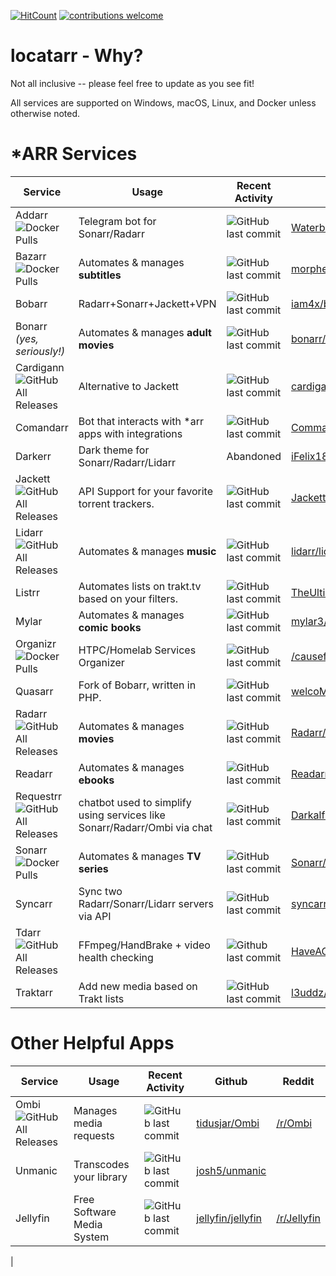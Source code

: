 
[![HitCount](http://hits.dwyl.com/rustyshackleford36/locatarr.svg)](http://hits.dwyl.com/rustyshackleford36/locatarr)
[![contributions welcome](https://img.shields.io/badge/contributions-welcome-brightgreen.svg?style=flat)](https://github.com/rustyshackleford36/locatarr/issues)


# locatarr - Why? 
Not all inclusive -- please feel free to update as you see fit!

All services are supported on Windows, macOS, Linux, and Docker unless otherwise noted. 

# *ARR Services

|Service                                                                                            |Usage                                              |Recent Activity                                                                                              |Github                                                               |Reddit                                     |
|---------------------------------------------------------------------------------------------------|---------------------------------------------------|-------------------------------------------------------------------------------------------------------------|---------------------------------------------------------------------|-------------------------------------------|
|Addarr ![Docker Pulls](https://img.shields.io/docker/pulls/waterboy1602/addarr)   |Telegram bot for Sonarr/Radarr                     |![GitHub last commit](https://img.shields.io/github/last-commit/waterboy1602/addarr?label=last%20updated)    |[Waterboy1602/Addarr](https://github.com/Waterboy1602/Addarr)        |                                           |
|Bazarr ![Docker Pulls](https://img.shields.io/docker/pulls/linuxserver/bazarr)                     |Automates & manages **subtitles**                  |![GitHub last commit](https://img.shields.io/github/last-commit/morpheus65535/bazarr?label=last%20updated)   |[morpheus65535/bazarr](https://github.com/morpheus65535/bazarr)      |                                           |
|Bobarr                                                                                             |Radarr+Sonarr+Jackett+VPN                          |![GitHub last commit](https://img.shields.io/github/last-commit/iam4x/bobarr?label=last%20updated)           |[iam4x/bobarr](https://github.com/iam4x/bobarr)                      |                                           |
|Bonarr<br>_(yes, seriously!)_                                                                      |Automates & manages **adult movies**               |![GitHub last commit](https://img.shields.io/github/last-commit/bonarr/bonarr?label=last%20updated)          |[bonarr/Bonarr](https://github.com/bonarr/Bonarr)                    |                                           |
|Cardigann ![GitHub All Releases](https://img.shields.io/github/downloads/cardigann/cardigann/total)|Alternative to Jackett                             |![GitHub last commit](https://img.shields.io/github/last-commit/cardigann/cardigann?label=last%20updated)    |[cardigann/cardigann](https://github.com/cardigann/cardigann)        |                                           |
|Comandarr                                                                                          |Bot that interacts with *arr apps with integrations|![GitHub last commit](https://img.shields.io/github/last-commit/commandarr/comandarr?label=last%20updated)   |[Commandarr/Commandarr](https://github.com/Commandarr/Commandarr)    |                                           |
|Darkerr                                                                                            |Dark theme for Sonarr/Radarr/Lidarr                |Abandoned                                                                                                    |[iFelix18/Darkerr](https://github.com/iFelix18/Darkerr)              |                                           |
|Jackett ![GitHub All Releases](https://img.shields.io/github/downloads/jackett/jackett/total)      |API Support for your favorite torrent trackers.    |![GitHub last commit](https://img.shields.io/github/last-commit/jackett/jackett?label=last%20updated)        |[Jackett/Jackett](https://github.com/Jackett/Jackett)                |[/r/Jackett](http://reddit.com/r/jackett)  |
|Lidarr ![GitHub All Releases](https://img.shields.io/github/downloads/lidarr/lidarr/total)         |Automates & manages **music**                      |![GitHub last commit](https://img.shields.io/github/last-commit/lidarr/lidarr?label=last%20updated)          |[lidarr/lidarr](https://github.com/lidarr/lidarr)                    |[/r/lidarr](http://reddit.com/r/lidarr)    |
|Listrr                                                                                             |Automates lists on trakt.tv based on your filters. |![GitHub last commit](https://img.shields.io/github/last-commit/TheUltimateC0der/listrr?label=last%20updated)|[TheUltimateC0der/Listrr](https://github.com/TheUltimateC0der/Listrr)|                                           |
|Mylar                                                                                              |Automates & manages **comic books**                |![GitHub last commit](https://img.shields.io/github/last-commit/mylar3/mylar3?label=last%20updated)          |[mylar3/mylar3](https://github.com/mylar3/mylar3)                    |                                           |
|Organizr ![Docker Pulls](https://img.shields.io/docker/pulls/linuxserver/organizr)                 |HTPC/Homelab Services Organizer                    |![GitHub last commit](https://img.shields.io/github/last-commit/causefx/organizr?label=last%20updated)       |[/causefx/Organizr](https://github.com/causefx/Organizr)             |[/r/Organizr](http://reddit.com/r/organizr)|
|Quasarr                                                                                            |Fork of Bobarr, written in PHP.                    |![GitHub last commit](https://img.shields.io/github/last-commit/welcomattic/quasarr?label=last%20updated)    |[welcoMatic/quasarr](https://github.com/welcoMatic/quasarr)          |                                           |
|Radarr ![GitHub All Releases](https://img.shields.io/github/downloads/radarr/radarr/total)         |Automates & manages **movies**                     |![GitHub last commit](https://img.shields.io/github/last-commit/radarr/radarr?label=last%20updated)          |[Radarr/Radarr](https://github.com/Radarr/Radarr)                    |[/r/Radarr](http://reddit.com/r/Radarr)    |
|Readarr                                                                                            |Automates & manages **ebooks**                     |![GitHub last commit](https://img.shields.io/github/last-commit/readarr/readarr?label=last%20updated)        |[Readarr/Readarr](https://github.com/Readarr/Readarr)                |     
| Requestrr ![GitHub All Releases](https://img.shields.io/github/downloads/darkalfx/requestrr/total)| chatbot used to simplify using services like Sonarr/Radarr/Ombi via chat |  ![GitHub last commit](https://img.shields.io/github/last-commit/darkalfx/requestrr) | [Darkalfx/requestrr](https://github.com/darkalfx/requestrr)                             
|Sonarr ![Docker Pulls](https://img.shields.io/docker/pulls/linuxserver/sonarr)                     |Automates & manages **TV series**                  |![GitHub last commit](https://img.shields.io/github/last-commit/sonarr/sonarr?label=last%20updated)          |[Sonarr/Sonarr](https://github.com/Sonarr/Sonarr)                    |[/r/Sonarr](http://reddit.com/r/sonarr)    |
|Syncarr                                                                                            |Sync two Radarr/Sonarr/Lidarr servers via API      |![GitHub last commit](https://img.shields.io/github/last-commit/syncarr/syncarr)                             |[syncarr/syncarr](https://github.com/syncarr/syncarr)                |                                           |
|Tdarr ![GitHub All Releases](https://img.shields.io/github/downloads/HaveAGitGat/tdarr/total)      |FFmpeg/HandBrake + video health checking           |![Github last commit](https://img.shields.io/github/last-commit/HaveAGitGat/Tdarr)                           |[HaveAGitGat/Tdarr](https://github.com/HaveAGitGat/Tdarr)            |[/r/Tdarr](http://reddit.com/r/tdarr)      |
|Traktarr                                                                                           |Add new media based on Trakt lists                 |![GitHub last commit](https://img.shields.io/github/last-commit/l3uddz/traktarr)                             |[l3uddz/traktarr](https://github.com/l3uddz/traktarr)                |                                           |


# Other Helpful Apps

|Service                                                                                            |Usage                                              |Recent Activity                                                                                              |Github                                                               |Reddit                                     |
|---------------------------------------------------------------------------------------------------|---------------------------------------------------|-------------------------------------------------------------------------------------------------------------|---------------------------------------------------------------------|-------------------------------------------|
|Ombi ![GitHub All Releases](https://img.shields.io/github/downloads/tidusjar/ombi/total) | Manages media requests | ![GitHub last commit](https://img.shields.io/github/last-commit/tidusjar/ombi) | [tidusjar/Ombi](https://github.com/tidusjar/Ombi) | [/r/Ombi](http://www.reddit.com/r/ombi)
| Unmanic  | Transcodes your library | ![GitHub last commit](https://img.shields.io/github/last-commit/josh5/unmanic)| [josh5/unmanic](https://github.com/Josh5/unmanic)| 
| Jellyfin  | Free Software Media System | ![GitHub last commit](https://img.shields.io/github/last-commit/jellyfin/jellyfin)| [jellyfin/jellyfin](https://github.com/jellyfin)| [/r/Jellyfin](http://www.reddit.com/r/jellyfin)
|
